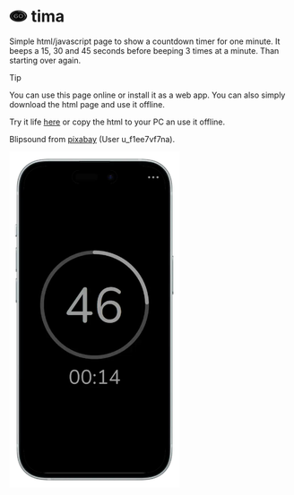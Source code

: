 # <img src="icon.svg" width="32" height="21"> tima
Simple html/javascript page to show a countdown timer for one minute. It beeps a 15, 30 and 45 seconds before beeping 3 times at a minute. Than starting over again.

> [!TIP]
> You can use this page online or install it as a web app. You can also simply download the html page and use it offline.

Try it life [here](https://zenziwerken.github.io/tima/) or 
copy the html to your PC an use it offline.  

Blipsound from [pixabay](https://pixabay.com/de/sound-effects/blip-131856/) (User u_f1ee7vf7na).

<img src="screenshot.webp" height="600">
